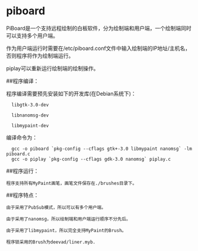 # piboard

PiBoard是一个支持远程绘制的白板软件，分为绘制端和用户端，一个绘制端同时可以支持多个用户端。

作为用户端运行时需要在/etc/piboard.conf文件中输入绘制端的IP地址/主机名，否则程序将作为绘制端运行。

piplay可以重新运行绘制端的绘制操作。

##程序编译：

   程序编译需要预先安装如下的开发库(在Debian系统下)：

      libgtk-3.0-dev

      libnanomsg-dev

      libmypaint-dev

   编译命令为：

      gcc -o piboard `pkg-config --cflags gtk+-3.0 libmypaint nanomsg` -lm piboard.c
      gcc -o piplay `pkg-config --cflags gdk-3.0 nanomsg` piplay.c

##程序运行：

    程序支持所有MyPaint画笔，画笔文件保存在./brushes目录下。

##程序特点：

    由于采用了PubSub模式，所以可以有多个用户端。

    由于采用了nanomsg，所以绘制端和用户端运行顺序不分先后。

    由于采用了libmypaint，所以完全支持MyPaint的Brush。

    程序锁采用的Brush为deevad/liner.myb.
